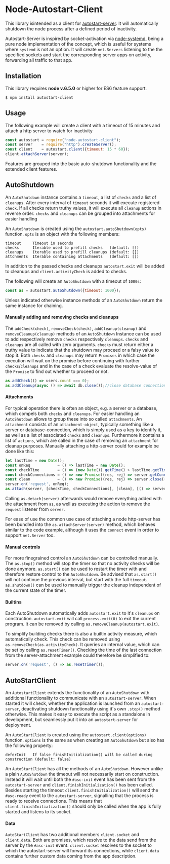 # Node-Autostart-Client
This library isintended as a client for [autostart-server](https://npmjs.org/autostart-server). It will automatically shutdown the node process after a defined period of inactivity.

Autostart-Server is inspired by socket-activation via [node-systemd](https://github.com/rubenv/node-systemd), being a pure node implementation of the concept, which is useful for systems where ``systemd`` is not an option. It will create ``net.Servers`` listening to the the specified sockets and start the corresponding server apps on activity, forwarding all traffic to that app. 

## Installation
This library requires __node v.6.5.0__ or higher for ES6 feature support.

```
$ npm install autostart-client
```

## Usage

The following example will create a client with a timeout of 15 minutes and attach a http server to watch for inactivity

```js
const autostart = require("node-autostart-client");
const server    = require("http").createServer();
const client    = autostart.client({timeout: 15 * 60});
client.attachServer(server);
```

Features are grouped into the basic auto-shutdown functionality and the extended client features.

## AutoShutdown
An ``AutoShutdown`` instance contains a ``timeout``, a list of ``checks`` and a list of ``cleanups``. After every interval of ``timeout`` seconds it will execute registered ``check``. If all checks return truthy values, it will execute all ``cleanup`` actions in reverse order. ``checks`` and ``cleanups`` can be grouped into attachments for easier handling

An ``AutoShutdown`` is created using the ``autostart.autoShutdown(opts)`` function. ``opts`` is an object with the following members:
```
timeout     Timeout in seconds
checks      Iterable used to prefill checks   (default: [])
cleanups    Iterable used to prefill cleanups (default: []) 
attchments  Iterable containing attachments   (default: [])
```
In addition to the passed checks and cleanups ``autostart.exit`` will be added to cleanups and ``client.activityCheck`` is added to checks.

The following will create an ``AutoShutdown`` with a timeout of ``1000s``:
 
```js
const as = autostart.autoShutdown({timeout: 1000});
```

Unless indicated otherwise instance methods of an ``AutoShutdown`` return the same instance for chaining.

#### Manually adding and removing checks and cleanups
The ``addCheck(check)``, ``removeCheck(check)``, ``addCleanup(cleanup)`` and ``removeCleanup(cleanup)`` methods of an ``AutoShutdown`` Instance can be used to add respectively remove ``checks`` respectively ``cleanups``. ``checks`` and ``cleanups`` are all called with zero arguments. ``checks`` must return either a truthy value to indicate that the shutdown may proceed or a falsy value to stop it. Both ``checks`` and ``cleanups`` may return ``Promises`` in which case the execution will wait on the promise before continuing with further ``checks``/``cleanups`` and in the case of a check evaluate the resolve-value of the ``Promise`` to find out whether to proceed or not.  

```js
as.addCheck(() => users.count === 0);
as.addCleanup(async () => await db.close());//close database connection
```

#### Attachments
For typical operation there is often an object, e.g. a server or a database, which compels both ``checks`` and ``cleanups``. For easier handling an ``AutoShutdown`` allows to group these into so called ``attachments``. An ``attachment`` consists of an ``attachment-object``, typically something like a server or database-connection, which is simply used as a key to identify it, as well as a list of associated ``checks`` and ``cleanups``. Furthermore it contains a list of ``actions``, which are called in the case of removing an ``attachment`` for cleanup purposes. Manually attaching a http-server could for example be done like this:

 ```js
 let lastTime = new Date();
const onReq            = () => lastTime = new Date();
const checkTime        = () => (new Date()).getTime() > lastTime.getTime() + 15 * 60 * 1000;
const checkConnections = () => new Promise((res, rej) => server.getConnections((err, cnt) => res(!err && cnt === 0)));
const clean            = () => new Promise((res, rej) => server.close(() => res()));
server.on('request', onReq);
as.attach(server, [checkTime, checkConnections], [clean], [() => server.removeListener("request", onReq)]);
 ```
 
Calling ``as.detach(server)`` afterwards would remove everything added with the attachment from ``as``, as well as executing the action to remove the ``request`` listener from ``server``.

For ease of use the common use case of attaching a node http-server has been bundled into the ``as.attachServer(server)`` method, which behaves similar to the code example, although it uses the ``connect`` event in order to support ``net.Server`` too.
 
#### Manual controls
For more finegrained control an ``AutoShutdown`` can be controlled manually. The ``as.stop()`` method will stop the timer so that no activity checks will be done anymore. ``as.start()`` can be used to restart the timer with and therefore restore control to the ``AutoShutdown``. Be advised that ``as.start()`` will not continue the previous interval, but start with the full ``timeout``. ``as.shutdown()`` can be used to manually trigger the cleanup independent of the current state of the timer.

#### Builtins
Each AutoShutdown automatically adds ``autostart.exit`` to it's ``cleanups`` on construction. ``autostart.exit`` will call ``process.exit(0)`` to exit the current program. It can be removed by calling ``as.removeCleanup(autostart.exit)``.

To simplify building checks there is also a builtin activity measure, which automatically check. This check can be removed using ``as.removeCheck(as.activityCheck)``. It queries an internal value, which can be set by calling ``as.resetTimer()``. Checking the time of the last connection from the server-attachment example could therefore be simplified to:
```js
server.on('request', () => as.resetTimer());
```

## AutoStartClient
An ``AutostartClient`` extends the functionality of an ``AutoShutdown`` with additional functionality to communicate with an ``autostart-server``. When started it will check, whether the application is launched from an ``autostart-server``, deactivating shutdown functionality using it's own ``.stop()`` method otherwise. This makes it easy to execute the script as a standalone in development, but seamlessly put it into an ``autostart-server`` for deployment.  

An ``AutoStartClient`` is created using the ``autostart.client(options)`` function. ``options`` is the same as when creating an ``AutoShutdown`` but also has the following property:
 ```
 deferInit   If false finishInitialization() will be called during construction (default: false)
 ```
 
 An ``AutoStartClient`` has all the methods of an ``AutoShutdown``. However unlike a plain ``AutoShutdown`` the timeout will not necessarily start on construction. Instead it will wait until both the ``#asc-init`` event has been sent from the ``autostart-server`` and ``client.finishInitialization()`` has been called. Besides starting the timeout ``client.finishInitialization()`` will send the ``#asc-ready`` event to the ``autostart-server``, signalling that the process is ready to receive connections. This means that ``client.finishInitialization()`` should only be called when the app is fully started and listens to its socket.
 
 #### Data
 ``AutoStartClient`` has two additional members ``client.socket`` and ``client.data``. Both are promises, which resolve to the data send from the server by the ``#asc-init`` event. ``client.socket`` resolves to the socket to which the autostart-server will forward its connections, while ``client.data`` contains further custom data coming from the app description.
